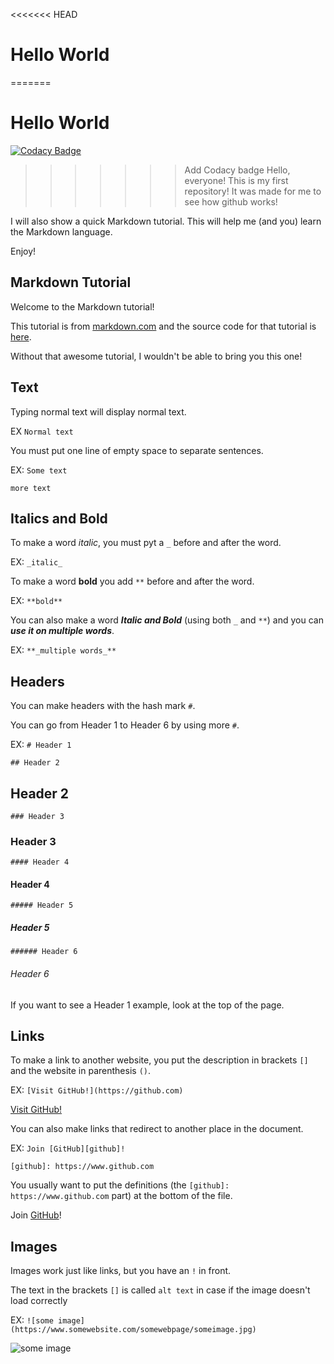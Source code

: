 <<<<<<< HEAD
# Hello World 
=======
# Hello World

[![Codacy Badge](https://api.codacy.com/project/badge/Grade/3e07e010c8cf44499624e01bcff4e9e1)](https://app.codacy.com/app/awsumbill/hello-world?utm_source=github.com&utm_medium=referral&utm_content=objoyful/hello-world&utm_campaign=Badge_Grade_Dashboard)

>>>>>>> Add Codacy badge
Hello, everyone! This is my first repository! It was made for me to see how github works!

I will also show a quick Markdown tutorial. This will help me (and you) learn the Markdown language.

Enjoy!

## Markdown Tutorial

Welcome to the Markdown tutorial!

This tutorial is from [markdown.com](https://www.markdowntutorial.com/) and the source code for that tutorial is [here](https://github.com/gjtorikian/markdowntutorial.com).

Without that awesome tutorial, I wouldn't be able to bring you this one!

## Text

Typing normal text will display normal text.

EX `Normal text`

You must put one line of empty space to separate sentences.

EX: `Some text`

`more text`

## Italics and Bold

To make a word _italic_, you must pyt a `_` before and after the word.

EX: `_italic_`

To make a word **bold** you add `**` before and after the word.

EX: `**bold**`

You can also make a word **_Italic and Bold_** (using both `_` and `**`) and you can **_use it on multiple words_**.

EX: `**_multiple words_**`

## Headers

You can make headers with the hash mark `#`.

You can go from Header 1 to Header 6 by using more `#`.

EX: `# Header 1`

`## Header 2`
## Header 2

`### Header 3`
### Header 3

`#### Header 4`
#### Header 4

`##### Header 5`
##### Header 5

`###### Header 6`
###### Header 6

If you want to see a Header 1 example, look at the top of the page.

## Links

To make a link to another website, you put the description in brackets `[]` and the website in parenthesis `()`.

EX: `[Visit GitHub!](https://github.com)`

[Visit GitHub!](https://github.com)

You can also make links that redirect to another place in the document.

EX: `Join [GitHub][github]!`

`[github]: https://www.github.com`

You usually want to put the definitions (the `[github]: https://www.github.com` part) at the bottom of the file.

Join [GitHub][github]!

## Images

Images work just like links, but you have an `!` in front.

The text in the brackets `[]` is called `alt text` in case if the image doesn't load correctly

EX: `![some image](https://www.somewebsite.com/somewebpage/someimage.jpg)`

![some image](https://www.somewebsite/somewebpage/someimage.jpg)

## 

[github]: https://www.github.com/
